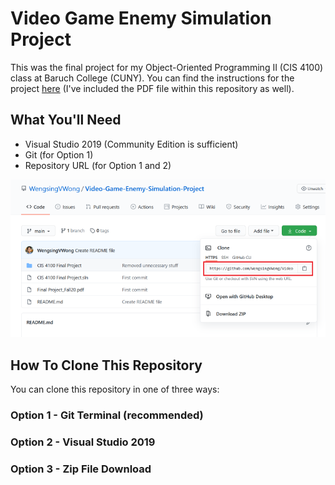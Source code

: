 # Video Game Enemy Simulation Project
This was the final project for my Object-Oriented Programming II (CIS 4100) class at Baruch College (CUNY). You can find the instructions for the project [here](Final%20Project_Fall20.pdf) (I've included the PDF file within this repository as well).

## What You'll Need
* Visual Studio 2019 (Community Edition is sufficient)
* Git (for Option 1)
* Repository URL (for Option 1 and 2)

![Repository URL](/README%20images/Clone%20Repo%20URL.png)

## How To Clone This Repository
You can clone this repository in one of three ways:

### Option 1 - Git Terminal (recommended)
### Option 2 - Visual Studio 2019
### Option 3 - Zip File Download
